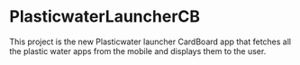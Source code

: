 # PlasticwaterLauncherCB

This project is the new Plasticwater launcher CardBoard app that fetches all the plastic water apps from the mobile and displays them to the user.
